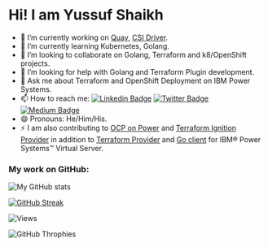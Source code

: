 
# Hi! I am Yussuf Shaikh 


- 🔭 I’m currently working on [Quay](https://github.com/quay), [CSI Driver](https://github.com/kubernetes-sigs/ibm-powervs-block-csi-driver).
- 🌱 I’m currently learning Kubernetes, Golang.
- 👯 I’m looking to collaborate on Golang, Terraform and k8/OpenShift projects.
- 🤔 I’m looking for help with Golang and Terraform Plugin development.
- 💬 Ask me about Terraform and OpenShift Deployment on IBM Power Systems.
- 📫 How to reach me: [![Linkedin Badge](https://img.shields.io/badge/-yussuf-blue?style=flat-square&logo=Linkedin&logoColor=white&link=https://www.linkedin.com/in/yussuf/)](https://www.linkedin.com/in/yussuf)
[![Twitter Badge](https://img.shields.io/badge/-yussufshaikh-1ca0f1?style=flat-square&labelColor=1ca0f1&logo=twitter&logoColor=white&link=https://twitter.com/yussufshaikh)](https://twitter.com/yussufshaikh)
[![Medium Badge](https://img.shields.io/badge/-yussufshaikh-black?style=flat-square&labelColor=black&logo=medium&logoColor=white&link=https://medium.com/@yussufshaikh)](https://medium.com/@yussufshaikh)
- 😄 Pronouns: He/Him/His.
- ⚡ I am also contributing to [OCP on Power](https://github.com/ocp-power-automation) and [Terraform Ignition Provider](https://github.com/community-terraform-providers/terraform-provider-ignition) in addition to  [Terraform Provider](https://github.com/IBM-Cloud/terraform-provider-ibm) and [Go client](https://github.com/IBM-Cloud/power-go-client) for IBM® Power Systems™ Virtual Server.


### My work on GitHub:

<!-- ![My GitHub stats](https://github-readme-stats-sigma-five.vercel.app/api?username=yussufsh&show_icons=false&include_all_commits=true&count_private=true&hide=stars) -->

![My GitHub stats](https://github-readme-stats.vercel.app/api?username=yussufsh&show_icons=true&include_all_commits=true&count_private=true&hide=stars)
<!-- ![Top Langs](https://github-readme-stats.vercel.app/api/top-langs/?username=yussufsh&layout=compact) -->

<!-- [![GitHub Streak](https://streak-stats.demolab.com?user=yussufsh&theme=transparent)](https://git.io/streak-stats) -->

[![GitHub Streak](https://github-readme-streak-stats.herokuapp.com?user=yussufsh&theme=transparent&date_format=j%20M%5B%20Y%5D)](https://git.io/streak-stats)

![Views](https://komarev.com/ghpvc/?username=yussufsh)

![GitHub Throphies](https://github-trophies.vercel.app/?username=yussufsh&no-frame=false&no-bg=false&margin-w=4)
